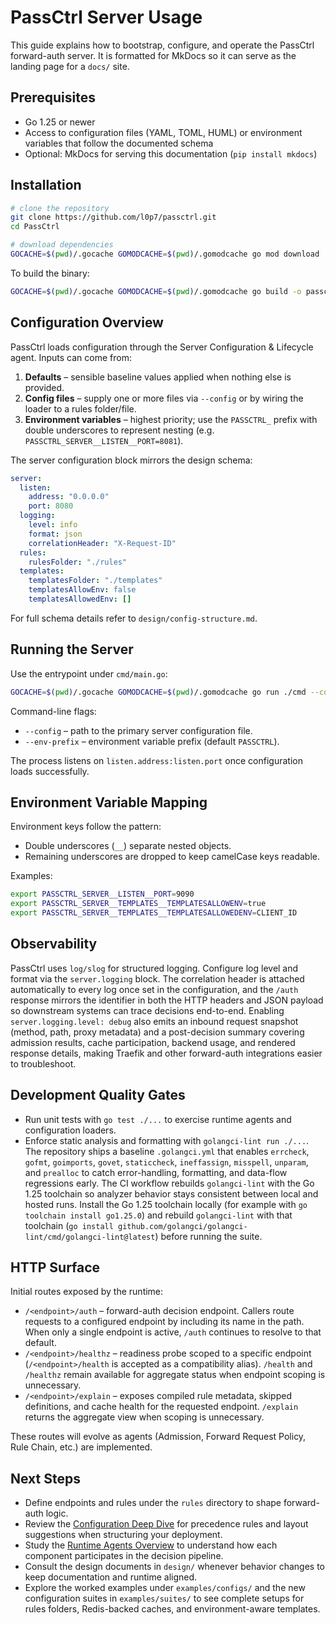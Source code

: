 # PassCtrl Server Usage

This guide explains how to bootstrap, configure, and operate the PassCtrl forward-auth server. It is formatted for MkDocs so it can
serve as the landing page for a `docs/` site.

## Prerequisites
- Go 1.25 or newer
- Access to configuration files (YAML, TOML, HUML) or environment variables that follow the documented schema
- Optional: MkDocs for serving this documentation (`pip install mkdocs`)

## Installation
```bash
# clone the repository
git clone https://github.com/l0p7/passctrl.git
cd PassCtrl

# download dependencies
GOCACHE=$(pwd)/.gocache GOMODCACHE=$(pwd)/.gomodcache go mod download
```

To build the binary:
```bash
GOCACHE=$(pwd)/.gocache GOMODCACHE=$(pwd)/.gomodcache go build -o passctrl ./cmd
```

## Configuration Overview
PassCtrl loads configuration through the Server Configuration & Lifecycle agent. Inputs can come from:

1. **Defaults** – sensible baseline values applied when nothing else is provided.
2. **Config files** – supply one or more files via `--config` or by wiring the loader to a rules folder/file.
3. **Environment variables** – highest priority; use the `PASSCTRL_` prefix with double underscores to represent nesting (e.g.
   `PASSCTRL_SERVER__LISTEN__PORT=8081`).

The server configuration block mirrors the design schema:

```yaml
server:
  listen:
    address: "0.0.0.0"
    port: 8080
  logging:
    level: info
    format: json
    correlationHeader: "X-Request-ID"
  rules:
    rulesFolder: "./rules"
  templates:
    templatesFolder: "./templates"
    templatesAllowEnv: false
    templatesAllowedEnv: []
```

For full schema details refer to `design/config-structure.md`.

## Running the Server
Use the entrypoint under `cmd/main.go`:
```bash
GOCACHE=$(pwd)/.gocache GOMODCACHE=$(pwd)/.gomodcache go run ./cmd --config config/server.yaml
```

Command-line flags:
- `--config` – path to the primary server configuration file.
- `--env-prefix` – environment variable prefix (default `PASSCTRL`).

The process listens on `listen.address:listen.port` once configuration loads successfully.

## Environment Variable Mapping
Environment keys follow the pattern:

- Double underscores (`__`) separate nested objects.
- Remaining underscores are dropped to keep camelCase keys readable.

Examples:
```bash
export PASSCTRL_SERVER__LISTEN__PORT=9090
export PASSCTRL_SERVER__TEMPLATES__TEMPLATESALLOWENV=true
export PASSCTRL_SERVER__TEMPLATES__TEMPLATESALLOWEDENV=CLIENT_ID
```

## Observability
PassCtrl uses `log/slog` for structured logging. Configure log level and format via the `server.logging` block. The correlation header
is attached automatically to every log once set in the configuration, and the `/auth` response mirrors the identifier in both the HTTP
headers and JSON payload so downstream systems can trace decisions end-to-end. Enabling `server.logging.level: debug` also emits an
inbound request snapshot (method, path, proxy metadata) and a post-decision summary covering admission results, cache participation,
backend usage, and rendered response details, making Traefik and other forward-auth integrations easier to troubleshoot.

## Development Quality Gates
- Run unit tests with `go test ./...` to exercise runtime agents and configuration loaders.
- Enforce static analysis and formatting with `golangci-lint run ./...`. The repository ships a baseline `.golangci.yml` that
  enables `errcheck`, `gofmt`, `goimports`, `govet`, `staticcheck`, `ineffassign`, `misspell`, `unparam`, and
  `prealloc` to catch error-handling, formatting, and data-flow regressions early. The CI workflow rebuilds
  `golangci-lint` with the Go 1.25 toolchain so analyzer behavior stays consistent between local and hosted runs. Install the
  Go 1.25 toolchain locally (for example with `go toolchain install go1.25.0`) and rebuild `golangci-lint` with that toolchain
  (`go install github.com/golangci/golangci-lint/cmd/golangci-lint@latest`) before running the suite.

## HTTP Surface
Initial routes exposed by the runtime:
- `/<endpoint>/auth` – forward-auth decision endpoint. Callers route requests to a configured endpoint
  by including its name in the path. When only a single endpoint is active, `/auth` continues to
  resolve to that default.
- `/<endpoint>/healthz` – readiness probe scoped to a specific endpoint (`/<endpoint>/health` is
  accepted as a compatibility alias). `/health` and `/healthz` remain available for aggregate status
  when endpoint scoping is unnecessary.
- `/<endpoint>/explain` – exposes compiled rule metadata, skipped definitions, and cache health for
  the requested endpoint. `/explain` returns the aggregate view when scoping is unnecessary.

These routes will evolve as agents (Admission, Forward Request Policy, Rule Chain, etc.) are implemented.

## Next Steps
- Define endpoints and rules under the `rules` directory to shape forward-auth logic.
- Review the [Configuration Deep Dive](configuration.md) for precedence rules and
  layout suggestions when structuring your deployment.
- Study the [Runtime Agents Overview](agents.md) to understand how each component
  participates in the decision pipeline.
- Consult the design documents in `design/` whenever behavior changes to keep
  documentation and runtime aligned.
- Explore the worked examples under `examples/configs/` and the new
  configuration suites in `examples/suites/` to see complete setups for rules
  folders, Redis-backed caches, and environment-aware templates.
